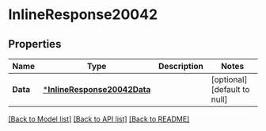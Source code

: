 # InlineResponse20042

## Properties
Name | Type | Description | Notes
------------ | ------------- | ------------- | -------------
**Data** | [***InlineResponse20042Data**](inline_response_200_42_data.md) |  | [optional] [default to null]

[[Back to Model list]](../README.md#documentation-for-models) [[Back to API list]](../README.md#documentation-for-api-endpoints) [[Back to README]](../README.md)

